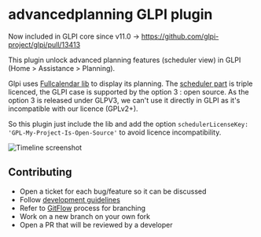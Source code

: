 # advancedplanning GLPI plugin

Now included in GLPI core since v11.0 -> https://github.com/glpi-project/glpi/pull/13413

This plugin unlock advanced planning features (scheduler view) in GLPI (Home > Assistance > Planning).

Glpi uses [Fullcalendar lib](fullcalendar.io/) to display its planning.
The [scheduler part](https://fullcalendar.io/license/premium) is triple licenced, the GLPI case is supported by the option 3 : open source.
As the option 3 is released under GLPV3, we can't use it directly in GLPI as it's incompatible with our licence (GPLv2+).

So this plugin just include the lib and add the option `schedulerLicenseKey: 'GPL-My-Project-Is-Open-Source'` to avoid licence incompatibility.

![Timeline screenshot](./screenshots/timeline.png)

## Contributing

* Open a ticket for each bug/feature so it can be discussed
* Follow [development guidelines](http://glpi-developer-documentation.readthedocs.io/en/latest/plugins/index.html)
* Refer to [GitFlow](http://git-flow.readthedocs.io/) process for branching
* Work on a new branch on your own fork
* Open a PR that will be reviewed by a developer
